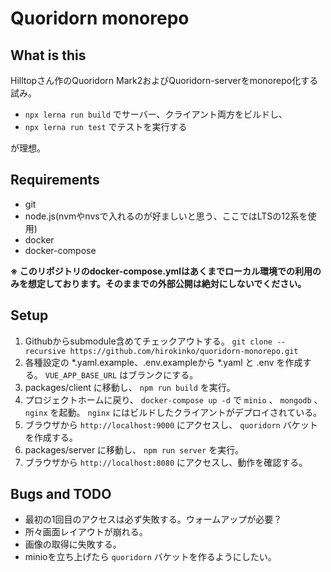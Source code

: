 # Quoridorn monorepo

## What is this

Hilltopさん作のQuoridorn Mark2およびQuoridorn-serverをmonorepo化する試み。

- `npx lerna run build` でサーバー、クライアント両方をビルドし、 
- `npx lerna run test` でテストを実行する

が理想。

## Requirements

- git
- node.js(nvmやnvsで入れるのが好ましいと思う、ここではLTSの12系を使用)
- docker
- docker-compose

**※ このリポジトリのdocker-compose.ymlはあくまでローカル環境での利用のみを想定しております。そのままでの外部公開は絶対にしないでください。**

## Setup

1. Githubからsubmodule含めてチェックアウトする。 `git clone --recursive https://github.com/hirokinko/quoridorn-monorepo.git`
1. 各種設定の *.yaml.example、.env.exampleから *.yaml と .env を作成する。 `VUE_APP_BASE_URL` はブランクにする。
1. packages/client に移動し、 `npm run build` を実行。
1. プロジェクトホームに戻り、 `docker-compose up -d` で `minio` 、 `mongodb` 、 `nginx` を起動。 `nginx` にはビルドしたクライアントがデプロイされている。
1. ブラウザから `http://localhost:9000` にアクセスし、 `quoridorn` バケットを作成する。
1. packages/server に移動し、 `npm run server` を実行。
1. ブラウザから `http://localhost:8080` にアクセスし、動作を確認する。

## Bugs and TODO

- 最初の1回目のアクセスは必ず失敗する。ウォームアップが必要？
- 所々画面レイアウトが崩れる。
- 画像の取得に失敗する。
- minioを立ち上げたら `quoridorn` バケットを作るようにしたい。
